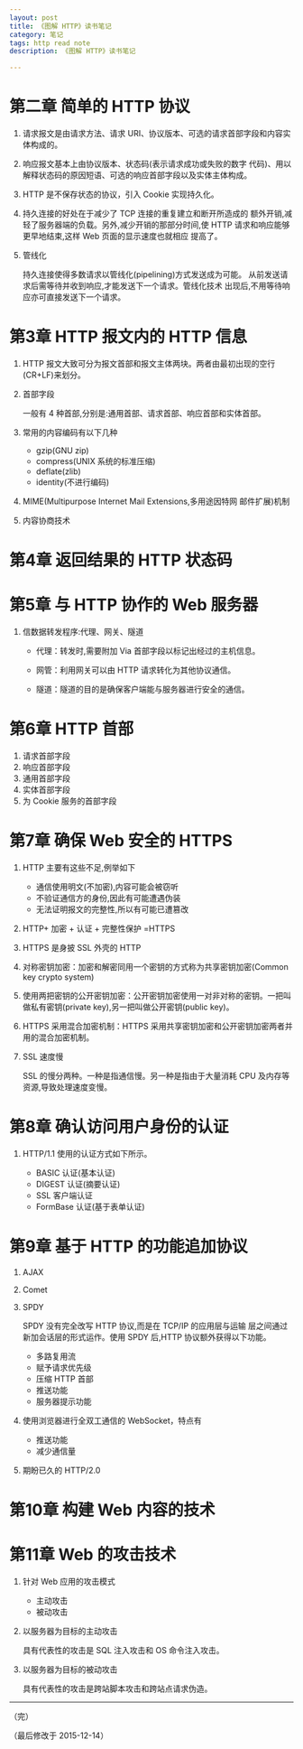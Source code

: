 ```yaml
---
layout: post
title: 《图解 HTTP》读书笔记
category: 笔记
tags: http read note
description: 《图解 HTTP》读书笔记

---
```


# 第二章 简单的 HTTP 协议

1. 请求报文是由请求方法、请求 URI、协议版本、可选的请求首部字段和内容实体构成的。
2. 响应报文基本上由协议版本、状态码(表示请求成功或失败的数字 代码)、用以解释状态码的原因短语、可选的响应首部字段以及实体主体构成。
3. HTTP 是不保存状态的协议，引入 Cookie 实现持久化。
4. 持久连接的好处在于减少了 TCP 连接的重复建立和断开所造成的 额外开销,减轻了服务器端的负载。另外,减少开销的那部分时间,使 HTTP 请求和响应能够更早地结束,这样 Web 页面的显示速度也就相应 提高了。
5. 管线化	持久连接使得多数请求以管线化(pipelining)方式发送成为可能。 从前发送请求后需等待并收到响应,才能发送下一个请求。管线化技术 出现后,不用等待响应亦可直接发送下一个请求。
	
# 第3章 HTTP 报文内的 HTTP 信息
1. HTTP 报文大致可分为报文首部和报文主体两块。两者由最初出现的空行(CR+LF)来划分。
2. 首部字段

	一般有 4 种首部,分别是:通用首部、请求首部、响应首部和实体首部。
	
3. 常用的内容编码有以下几种	
	* gzip(GNU zip) 	* compress(UNIX 系统的标准压缩) 	* deflate(zlib) 	* identity(不进行编码)
4. MIME(Multipurpose Internet Mail Extensions,多用途因特网 邮件扩展)机制
5. 内容协商技术
# 第4章 返回结果的 HTTP 状态码
# 第5章 与 HTTP 协作的 Web 服务器
1.  信数据转发程序:代理、网关、隧道
	* 代理：转发时,需要附加 Via 首部字段以标记出经过的主机信息。
	* 网管：利用网关可以由 HTTP 请求转化为其他协议通信。
	* 隧道：隧道的目的是确保客户端能与服务器进行安全的通信。
	
# 第6章 HTTP 首部
1. 请求首部字段
2. 响应首部字段
3. 通用首部字段
4. 实体首部字段
5. 为 Cookie 服务的首部字段


# 第7章 确保 Web 安全的 HTTPS

1. HTTP 主要有这些不足,例举如下	* 通信使用明文(不加密),内容可能会被窃听  
	* 不验证通信方的身份,因此有可能遭遇伪装  
	* 无法证明报文的完整性,所以有可能已遭篡改
	
2. HTTP+ 加密 + 认证 + 完整性保护 =HTTPS
3. HTTPS 是身披 SSL 外壳的 HTTP
4. 对称密钥加密：加密和解密同用一个密钥的方式称为共享密钥加密(Common key crypto system)
5. 使用两把密钥的公开密钥加密：公开密钥加密使用一对非对称的密钥。一把叫做私有密钥(private key),另一把叫做公开密钥(public key)。
6.  HTTPS 采用混合加密机制：HTTPS 采用共享密钥加密和公开密钥加密两者并用的混合加密机制。
7.  SSL 速度慢

	SSL 的慢分两种。一种是指通信慢。另一种是指由于大量消耗 CPU 及内存等资源,导致处理速度变慢。
	
# 第8章 确认访问用户身份的认证

1. HTTP/1.1 使用的认证方式如下所示。	
	* BASIC 认证(基本认证)  
	* DIGEST 认证(摘要认证)  
	* SSL 客户端认证 	* FormBase 认证(基于表单认证)
	
# 第9章 基于 HTTP 的功能追加协议

1. AJAX
2. Comet
3. SPDY

	SPDY 没有完全改写 HTTP 协议,而是在 TCP/IP 的应用层与运输 层之间通过新加会话层的形式运作。使用 SPDY 后,HTTP 协议额外获得以下功能。
	
	* 多路复用流
	* 赋予请求优先级
	* 压缩 HTTP 首部
	* 推送功能
	* 服务器提示功能
	
4. 使用浏览器进行全双工通信的 WebSocket，特点有

	* 推送功能
	* 减少通信量
	
5. 期盼已久的 HTTP/2.0

# 第10章 构建 Web 内容的技术

# 第11章 Web 的攻击技术

1. 针对 Web 应用的攻击模式

	* 主动攻击
	* 被动攻击
	
2. 以服务器为目标的主动攻击

	具有代表性的攻击是 SQL 注入攻击和 OS 命令注入攻击。
	
3. 以服务器为目标的被动攻击

	具有代表性的攻击是跨站脚本攻击和跨站点请求伪造。
	
---

（完）

（最后修改于 2015-12-14）
